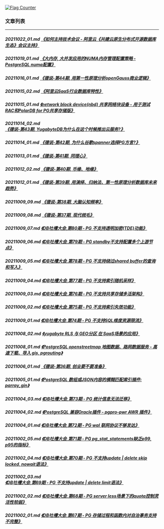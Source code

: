 <a rel="nofollow" href="http://info.flagcounter.com/h9V1"  ><img src="http://s03.flagcounter.com/count/h9V1/bg_FFFFFF/txt_000000/border_CCCCCC/columns_2/maxflags_12/viewers_0/labels_0/pageviews_0/flags_0/"  alt="Flag Counter"  border="0"  ></a>  
  
### 文章列表  
----  
##### 20211022_01.md   [《如何主持技术会议 - 阿里云《共建云原生分布式开源数据库生态》会议主持》](20211022_01.md)  
##### 20211019_01.md   [《大内存, 大并发应用的NUMA内存管理配置策略 - PostgreSQL numa配置》](20211019_01.md)  
##### 20211016_01.md   [《德说-第44期, 用第一性原理分析openGauss商业逻辑》](20211016_01.md)  
##### 20211015_02.md   [《阿里云SaaS行业数据库特性》](20211015_02.md)  
##### 20211015_01.md   [《network block device(nbd) 共享网络块设备 - 用于测试RAC和PolarDB for PG共享存储版》](20211015_01.md)  
##### 20211014_02.md   [《德说-第43期, YugabyteDB为什么在这个时候推出云服务?》](20211014_02.md)  
##### 20211014_01.md   [《德说-第42期, 为什么谷歌spanner选择PG方言?》](20211014_01.md)  
##### 20211013_01.md   [《德说-第41期, 同理心》](20211013_01.md)  
##### 20211012_02.md   [《德说-第40期, 币缘、地缘》](20211012_02.md)  
##### 20211012_01.md   [《德说-第39期, 用演绎、归纳法、第一性原理分析数据库未来趋势》](20211012_01.md)  
##### 20211009_09.md   [《德说-第38期, 大脑认知频率》](20211009_09.md)  
##### 20211009_08.md   [《德说-第37期, 现代梳毛》](20211009_08.md)  
##### 20211009_07.md   [《DB吐槽大会,第80期 - PG 不支持透明加密(TDE)功能》](20211009_07.md)  
##### 20211009_06.md   [《DB吐槽大会,第79期 - PG standby不支持配置多个上游节点》](20211009_06.md)  
##### 20211009_05.md   [《DB吐槽大会,第78期 - PG 不支持绕过shared buffer的查询和写入》](20211009_05.md)  
##### 20211009_04.md   [《DB吐槽大会,第77期 - PG 不支持索引随机采样》](20211009_04.md)  
##### 20211009_03.md   [《DB吐槽大会,第76期 - PG 不支持共享存储多活架构》](20211009_03.md)  
##### 20211009_02.md   [《DB吐槽大会,第75期 - PG 不支持索引失效功能》](20211009_02.md)  
##### 20211009_01.md   [《DB吐槽大会,第74期 - PG 不支持SQL维度资源限流》](20211009_01.md)  
##### 20211008_02.md   [《yugabyte RLS 与 GEO分区 在 SaaS场景的应用》](20211008_02.md)  
##### 20211008_01.md   [《PostgreSQL openstreetmap 地图数据、路网数据服务 - 高速下载、导入 gis, pgrouting》](20211008_01.md)  
##### 20211006_01.md   [《德说-第36期, 创业要不要准备》](20211006_01.md)  
##### 20211005_01.md   [《PostgreSQL 数组或JSON内容的模糊匹配索引插件: parray_gin》](20211005_01.md)  
##### 20211004_03.md   [《DB吐槽大会,第73期 - PG 统计信息无法迁移》](20211004_03.md)  
##### 20211004_02.md   [《PostgreSQL 兼容Oracle插件 - pgpro-pwr AWR 插件》](20211004_02.md)  
##### 20211004_01.md   [《DB吐槽大会,第72期 - PG wal 联网协议不够发达》](20211004_01.md)  
##### 20211002_05.md   [《DB吐槽大会,第71期 - PG pg_stat_statements缺乏p99, p95的指标》](20211002_05.md)  
##### 20211002_04.md   [《DB吐槽大会,第70期 - PG 不支持update | delete skip locked, nowait语法》](20211002_04.md)  
##### 20211002_03.md   [《DB吐槽大会,第69期 - PG 不支持update | delete limit语法》](20211002_03.md)  
##### 20211002_02.md   [《DB吐槽大会,第68期 - PG server less场景下的quota控制灵活性较弱》](20211002_02.md)  
##### 20211002_01.md   [《DB吐槽大会,第67期 - PG 存储过程和函数内对自治事务支持不完整》](20211002_01.md)  
